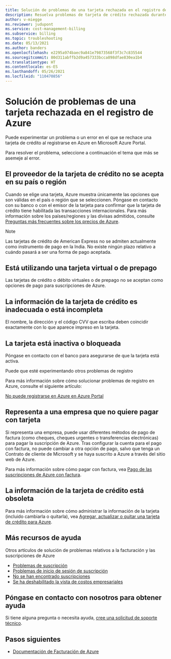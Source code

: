 ```yaml
---
title: Solución de problemas de una tarjeta rechazada en el registro de Azure
description: Resuelva problemas de tarjeta de crédito rechazada durante el registro de Azure en Azure Portal.
author: v-miegge
ms.reviewer: judupont
ms.service: cost-management-billing
ms.subservice: billing
ms.topic: troubleshooting
ms.date: 05/13/2021
ms.author: banders
ms.openlocfilehash: e2295a974baec9a841e79873568f3f3c7c835544
ms.sourcegitcommit: 80d311abffb2d9a457333bcca898dfae830ea1b4
ms.translationtype: HT
ms.contentlocale: es-ES
ms.lasthandoff: 05/26/2021
ms.locfileid: "110470856"
---
```

# <a name="troubleshoot-a-declined-card-at-azure-sign-up"></a>Solución de problemas de una tarjeta rechazada en el registro de Azure

Puede experimentar un problema o un error en el que se rechace una tarjeta de crédito al registrarse en Azure en Microsoft Azure Portal.

Para resolver el problema, seleccione a continuación el tema que más se asemeje al error.

## <a name="the-credit-card-provider-is-not-accepted-for-your-countryregion"></a>El proveedor de la tarjeta de crédito no se acepta en su país o región

Cuando se elige una tarjeta, Azure muestra únicamente las opciones que son válidas en el país o región que se seleccionen. Póngase en contacto con su banco o con el emisor de la tarjeta para confirmar que la tarjeta de crédito tiene habilitada las transacciones internacionales. Para más información sobre los países/regiones y las divisas admitidos, consulte [Preguntas más frecuentes sobre los precios de Azure](https://azure.microsoft.com/pricing/faq/).

>[!Note]
>Las tarjetas de crédito de American Express no se admiten actualmente como instrumento de pago en la India. No existe ningún plazo relativo a cuándo pasará a ser una forma de pago aceptada.

## <a name="youre-using-a-virtual-or-prepaid-card"></a>Está utilizando una tarjeta virtual o de prepago

Las tarjetas de crédito o débito virtuales o de prepago no se aceptan como opciones de pago para suscripciones de Azure.

## <a name="your-credit-information-is-inaccurate-or-incomplete"></a>La información de la tarjeta de crédito es inadecuada o está incompleta

El nombre, la dirección y el código CVV que escriba deben coincidir exactamente con lo que aparece impreso en la tarjeta.

## <a name="the-card-is-inactive-or-blocked"></a>La tarjeta está inactiva o bloqueada

Póngase en contacto con el banco para asegurarse de que la tarjeta está activa.

Puede que esté experimentando otros problemas de registro

Para más información sobre cómo solucionar problemas de registro en Azure, consulte el siguiente artículo:

[No puede registrarse en Azure en Azure Portal](troubleshoot-azure-sign-up.md)

## <a name="you-represent-a-business-that-doesnt-want-to-pay-by-card"></a>Representa a una empresa que no quiere pagar con tarjeta

Si representa una empresa, puede usar diferentes métodos de pago de factura (como cheques, cheques urgentes o transferencias electrónicas) para pagar la suscripción de Azure. Tras configurar la cuenta para el pago con factura, no puede cambiar a otra opción de pago, salvo que tenga un Contrato de cliente de Microsoft y se haya suscrito a Azure a través del sitio web de Azure.

Para más información sobre cómo pagar con factura, vea [Pago de las suscripciones de Azure con factura](pay-by-invoice.md).

## <a name="your-credit-card-information-is-outdated"></a>La información de la tarjeta de crédito está obsoleta

Para más información sobre cómo administrar la información de la tarjeta (incluido cambiarla o quitarla), vea [Agregar, actualizar o quitar una tarjeta de crédito para Azure](change-credit-card.md).

## <a name="additional-help-resources"></a>Más recursos de ayuda

Otros artículos de solución de problemas relativos a la facturación y las suscripciones de Azure

- [Problemas de suscripción](troubleshoot-azure-sign-up.md)
- [Problemas de inicio de sesión de suscripción](troubleshoot-sign-in-issue.md)
- [No se han encontrado suscripciones](no-subscriptions-found.md)
- [Se ha deshabilitado la vista de costos empresariales](enterprise-mgmt-grp-troubleshoot-cost-view.md)

## <a name="contact-us-for-help"></a>Póngase en contacto con nosotros para obtener ayuda

Si tiene alguna pregunta o necesita ayuda, [cree una solicitud de soporte técnico](https://ms.portal.azure.com/#blade/Microsoft_Azure_Support/HelpAndSupportBlade/newsupportrequest).

## <a name="next-steps"></a>Pasos siguientes

- [Documentación de Facturación de Azure](../index.yml)